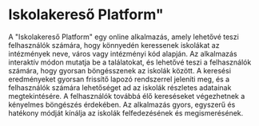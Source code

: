 # Iskolakereső Platform"

A "Iskolakereső Platform" egy online alkalmazás, amely lehetővé teszi felhasználók számára, hogy könnyedén keressenek iskolákat az intézmények neve, város vagy intézményi kód alapján. Az alkalmazás interaktív módon mutatja be a találatokat, és lehetővé teszi a felhasználók számára, hogy gyorsan böngésszenek az iskolák között. A keresési eredményeket gyorsan frissítő lapozó rendszerrel jeleníti meg, és a felhasználók számára lehetőséget ad az iskolák részletes adatainak megtekintésére. A felhasználók továbbá élő kereséseket végezhetnek a kényelmes böngészés érdekében. Az alkalmazás gyors, egyszerű és hatékony módját kínálja az iskolák felfedezésének és megismerésének.
